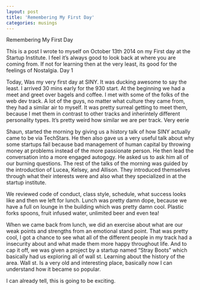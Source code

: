 ```yaml
---
layout: post
title: 'Remembering My First Day'
categories: musings
---
```


Remembering My First Day


This is a post I wrote to myself on October 13th 2014 on my First day at the Startup Institute. I feel it’s always good to look back at where you are coming from. If not for learning then at the very least, its good for the feelings of Nostalgia.
Day 1

Today, Was my very first day at SINY. It was ducking awesome to say the least. I arrived 30 mins early for the 930 start. At the beginning we had a meet and greet over bagels and coffee. I met with some of the folks of the web dev track. A lot of the guys, no matter what culture they came from, they had a similar air to myself. It was pretty surreal getting to meet them, because I met them in contrast to other tracks and inherintely different personality types. It’s pretty weird how similar we are per track. Very eerie

Shaun, started the morning by giving us a history talk of how SINY actually came to be via TechStars. He then also gave us a very useful talk about why some startups fail because bad management of human capital by throwing money at problems instead of the more passionate person. He then lead the conversation into a more engaged autogogy. He asked us to ask him all of our burning questions. The rest of the talks of the morning was guided by the introduction of Lucea, Kelsey, and Allison. They introduced themselves through what their interests were and also what they specialized in at the startup institute.

We reviewed code of conduct, class style, schedule, what success looks like and then we left for lunch. Lunch was pretty damn dope, because we have a full on lounge in the building which was pretty damn cool. Plastic forks spoons, fruit infused water, unlimited beer and even tea!

When we came back from lunch, we did an exercise about what are our weak points and strengths from an emotional stand point. That was pretty cool, I got a chance to see what all of the different people in my track had a insecurity about and what made them more happy throughout life. And to cap it off, we was given a project by a startup named “Stray Boots” which basically had us exploring all of wall st. Learning about the history of the area. Wall st. Is a very old and interesting place, basically now I can understand how it became so popular. 

I can already tell, this is going to be exciting.
